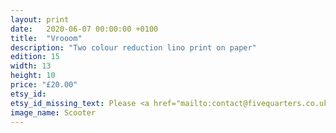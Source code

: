 ```yaml
---
layout: print
date:   2020-06-07 00:00:00 +0100
title:  "Vrooom"
description: "Two colour reduction lino print on paper"
edition: 15
width: 13
height: 10
price: "£20.00"
etsy_id:
etsy_id_missing_text: Please <a href="mailto:contact@fivequarters.co.uk">contact me</a> if you're interested in buying this print.
image_name: Scooter
---
```

